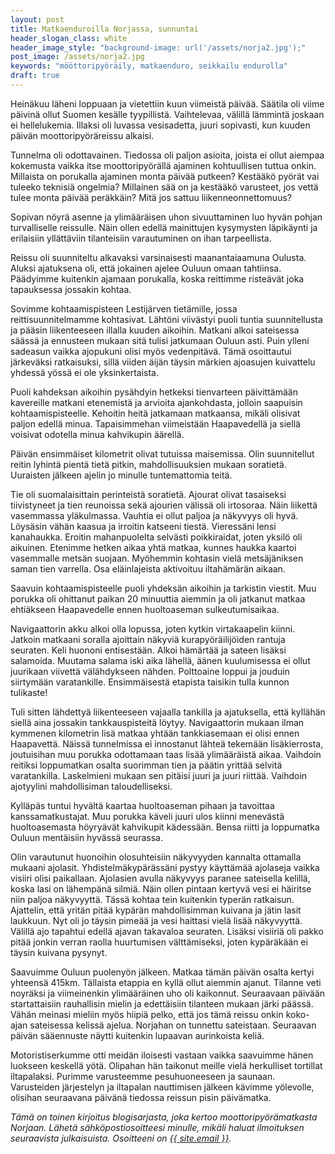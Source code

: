 ```yaml
---
layout: post
title: Matkaenduroilla Norjassa, sunnuntai
header_slogan_class: white
header_image_style: "background-image: url('/assets/norja2.jpg');"
post_image: /assets/norja2.jpg
keywords: "mööttoripyöräily, matkaenduro, seikkailu endurolla"
draft: true
---
```


Heinäkuu läheni loppuaan ja vietettiin kuun viimeistä päivää. Säätila oli viime päivinä ollut Suomen kesälle tyypillistä. Vaihtelevaa,
välillä lämmintä joskaan ei hellelukemia. Illaksi oli luvassa vesisadetta, juuri sopivasti, kun kuuden päivän moottoripyöräreissu alkaisi.

Tunnelma oli odottavainen. Tiedossa oli paljon asioita, joista ei ollut aiempaa kokemusta vaikka itse moottoripyörällä ajaminen
kohtuullisen tuttua onkin. Millaista on porukalla ajaminen monta päivää putkeen? Kestääkö pyörät vai tuleeko teknisiä ongelmia?
Millainen sää on ja kestääkö varusteet, jos vettä tulee monta päivää peräkkäin? Mitä jos sattuu liikenneonnettomuus?

Sopivan nöyrä asenne ja ylimääräisen uhon sivuuttaminen luo hyvän pohjan turvalliselle reissulle. Näin ollen  edellä mainittujen
kysymysten läpikäynti ja erilaisiin yllättäviin tilanteisiin varautuminen on ihan tarpeellista.


Reissu oli suunniteltu alkavaksi varsinaisesti maanantaiaamuna Oulusta. Aluksi ajatuksena oli, että jokainen ajelee Ouluun omaan
tahtiinsa. Päädyimme kuitenkin ajamaan porukalla, koska reittimme risteävät joka tapauksessa jossakin kohtaa.

Sovimme kohtaamispisteen Lestijärven tietämille, jossa reittisuunnitelmamme kohtasivat. Lähtöni viivästyi puoli tuntia suunnitellusta
ja pääsin liikenteeseen illalla kuuden aikoihin. Matkani alkoi sateisessa säässä ja ennusteen mukaan sitä tulisi jatkumaan Ouluun
asti. Puin ylleni sadeasun vaikka ajopukuni olisi myös vedenpitävä. Tämä osoittautui järkeväksi ratkaisuksi, sillä viiden äijän täysin
märkien ajoasujen kuivattelu yhdessä yössä ei ole yksinkertaista.

Puoli kahdeksan aikoihin pysähdyin hetkeksi tienvarteen päivittämään kavereille matkani etenemistä ja arvioita ajankohdasta, jolloin
saapuisin kohtaamispisteelle. Kehoitin heitä jatkamaan matkaansa, mikäli olisivat paljon edellä minua. Tapaisimmehan viimeistään
Haapavedellä ja siellä voisivat odotella minua kahvikupin äärellä.

Päivän ensimmäiset kilometrit olivat tutuissa maisemissa. Olin suunnitellut reitin lyhintä pientä tietä pitkin, mahdollisuuksien
mukaan soratietä. Uuraisten jälkeen ajelin jo minulle tuntemattomia teitä.

Tie oli suomalaisittain perinteistä soratietä. Ajourat olivat tasaiseksi tiivistyneet ja tien reunoissa sekä ajourien välissä oli
irtosoraa. Näin liikettä vasemmassa yläkulmassa. Vauhtia ei ollut paljoa ja näkyvyys oli hyvä. Löysäsin vähän kaasua ja irroitin
katseeni tiestä. Vieressäni lensi kanahaukka. Eroitin mahanpuolelta selvästi poikkiraidat, joten yksilö oli aikuinen. Etenimme hetken
aikaa yhtä matkaa, kunnes haukka kaartoi vasemmalle metsän suojaan. Myöhemmin kohtasin vielä metsäjäniksen saman tien varrella. Osa
eläinlajeista aktivoituu iltahämärän aikaan.

Saavuin kohtaamispisteelle puoli yhdeksän aikoihin ja tarkistin viestit. Muu porukka oli ohittanut paikan 20 minuuttia aiemmin ja oli
jatkanut matkaa ehtiäkseen Haapavedelle ennen huoltoaseman sulkeutumisaikaa.

Navigaattorin akku alkoi olla lopussa, joten kytkin virtakaapelin kiinni. Jatkoin matkaani soralla ajoittain näkyviä
kurapyöräilijöiden rantuja seuraten. Keli huononi entisestään. Alkoi hämärtää ja sateen lisäksi salamoida. Muutama salama iski aika
lähellä, äänen kuulumisessa ei ollut juurikaan viivettä välähdykseen nähden. Polttoaine loppui ja jouduin siirtymään varatankille.
Ensimmäisestä etapista taisikin tulla kunnon tulikaste!

Tuli sitten lähdettyä liikenteeseen vajaalla tankilla ja ajatuksella, että kyllähän siellä aina jossakin tankkauspisteitä löytyy.
Navigaattorin mukaan ilman kymmenen kilometrin lisä matkaa yhtään tankkiasemaan ei olisi ennen Haapavettä. Näissä tunnelmissa ei
innostanut lähteä tekemään lisäkierrosta, joutuisihan muu porukka odottamaan taas lisää ylimääräistä aikaa. Vaihdoin reitiksi
loppumatkan osalta suorimman tien ja päätin yrittää selvitä varatankilla. Laskelmieni mukaan sen pitäisi juuri ja juuri riittää.
Vaihdoin ajotyylini mahdollisiman taloudelliseksi.

Kylläpäs tuntui hyvältä kaartaa huoltoaseman pihaan ja tavoittaa kanssamatkustajat. Muu porukka käveli juuri ulos kiinni menevästä
huoltoasemasta höyryävät kahvikupit kädessään. Bensa riitti ja loppumatka Ouluun mentäisiin hyvässä seurassa.

Olin varautunut huonoihin olosuhteisiin näkyvyyden kannalta ottamalla mukaani ajolasit. Yhdistelmäkypärässäni pystyy käyttämää
ajolaseja vaikka visiiri olisi paikallaan. Ajolasien avulla näkyvyys paranee sateisella kelillä, koska lasi on lähempänä silmiä. Näin
ollen pintaan kertyvä vesi ei häiritse niin paljoa näkyvyyttä. Tässä kohtaa tein kuitenkin typerän ratkaisun. Ajattelin, että yritän
pitää kypärän mahdollisimman kuivana ja jätin lasit laukkuun. Nyt oli jo täysin pimeää ja vesi haittasi vielä lisää näkyvyyttä.
Välillä ajo tapahtui edellä ajavan takavaloa seuraten. Lisäksi visiiriä oli pakko pitää jonkin verran raolla huurtumisen
välttämiseksi, joten kypäräkään ei täysin kuivana pysynyt.

Saavuimme Ouluun puolenyön jälkeen. Matkaa tämän päivän osalta kertyi yhteensä 415km. Tällaista etappia en kyllä ollut aiemmin ajanut.
Tilanne veti noyräksi ja viimeinenkin ylimääräinen uho oli kaikonnut. Seuraavaan päivään startattaisiin rauhallisin mielin ja
edettäisiin tilanteen mukaan järki päässä. Vähän meinasi mieliin myös hiipiä pelko, että jos tämä reissu onkin koko-ajan sateisessa
kelissä ajelua. Norjahan on tunnettu sateistaan. Seuraavan päivän sääennuste näytti kuitenkin lupaavan aurinkoista keliä.

Motoristiserkumme otti meidän iloisesti vastaan vaikka saavuimme hänen luokseen keskellä yötä. Olipahan hän taikonut meille vielä
herkulliset tortillat iltapalaksi. Purimme varusteemme pesuhuoneeseen ja saunaan. Varusteiden järjestelyn ja iltapalan nauttimisen
jälkeen kävimme yölevolle, olisihan seuraavana päivänä tiedossa reissun pisin päivämatka.

<div style="clear:both" />
<i>
Tämä on toinen kirjoitus blogisarjasta, joka kertoo moottoripyörämatkasta Norjaan. Lähetä sähköpostiosoitteesi minulle, mikäli haluat
ilmoituksen seuraavista julkaisuista. Osoitteeni on <a href="mailto:{{ site.email }}">{{ site.email }}</a>.
</i>
